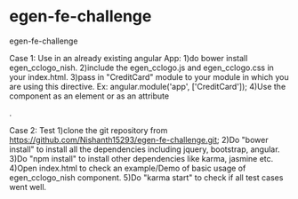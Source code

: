 # egen-fe-challenge
egen-fe-challenge

Case 1: Use in an already existing angular App:
1)do bower install egen_cclogo_nish.
2)include the egen_cclogo.js and egen_cclogo.css in your index.html.
3)pass in "CreditCard" module to your module in which you are using this directive.
	Ex: angular.module('app', ['CreditCard']);
4)Use the component as an element <cclogo></cclogo> or as an attribute <div cclogo></div>. 

Case 2: Test 
1)clone the git repository from https://github.com/Nishanth15293/egen-fe-challenge.git;
2)Do "bower install" to install all the dependencies including jquery, bootstrap, angular. 
3)Do "npm install" to install other dependencies like karma, jasmine etc.
4)Open index.html to check an example/Demo of basic usage of egen_cclogo_nish component.
5)Do "karma start" to check if all test cases went well.